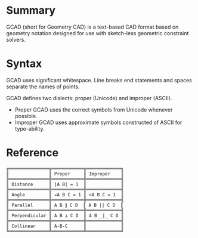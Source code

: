 
# Summary
GCAD (short for Geometry CAD) is a text-based CAD format based on geometry notation designed for use with sketch-less geometric constraint solvers.

# Syntax

GCAD uses significant whitespace. Line breaks end statements and spaces separate the names of points.

GCAD defines two dialects: proper (Unicode) and improper (ASCII).

 - Proper GCAD uses the correct symbols from Unicode whenever possible.
 - Improper GCAD uses approximate symbols constructed of ASCII for type-ability.

# Reference
```
╔═══════════════╦════════════╦═════════════╗
║               ║ Proper     ║ Improper    ║
╠═══════════════╬════════════╬═════════════╣
║ Distance      ║ |A B| = 1  ║             ║
╠═══════════════╬════════════╬═════════════╣
║ Angle         ║ ∠A B C = 1 ║ <A B C = 1  ║
╠═══════════════╬════════════╬═════════════╣
║ Parallel      ║ A B ∥ C D  ║ A B || C D  ║
╠═══════════════╬════════════╬═════════════╣
║ Perpendicular ║ A B ⟂ C D  ║ A B _|_ C D ║
╠═══════════════╬════════════╬═════════════╣
║ Collinear     ║ A-B-C      ║             ║
╚═══════════════╩════════════╩═════════════╝
```

